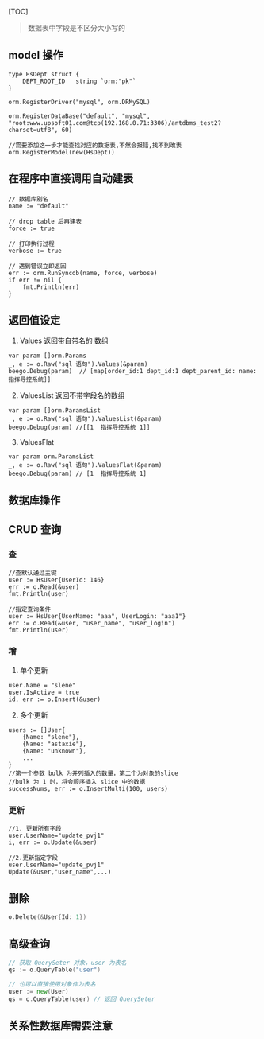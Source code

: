 
[TOC]

> 数据表中字段是不区分大小写的

## model 操作
```
type HsDept struct {
	DEPT_ROOT_ID   string `orm:"pk"`
}

orm.RegisterDriver("mysql", orm.DRMySQL)

orm.RegisterDataBase("default", "mysql", "root:www.upsoft01.com@tcp(192.168.0.71:3306)/antdbms_test2?charset=utf8", 60)

//需要添加这一步才能查找对应的数据表,不然会报错,找不到改表
orm.RegisterModel(new(HsDept))
```

##  在程序中直接调用自动建表

```
// 数据库别名
name := "default"

// drop table 后再建表
force := true

// 打印执行过程
verbose := true

// 遇到错误立即返回
err := orm.RunSyncdb(name, force, verbose)
if err != nil {
    fmt.Println(err)
}
```

## 返回值设定
1. Values  返回带自带名的 数组
```
var param []orm.Params
_, e := o.Raw("sql 语句").Values(&param)
beego.Debug(param)  // [map[order_id:1 dept_id:1 dept_parent_id: name:指挥导控系统]]
```
2. ValuesList   返回不带字段名的数组
```
var param []orm.ParamsList
_, e := o.Raw("sql 语句").ValuesList(&param)
beego.Debug(param) //[[1  指挥导控系统 1]]
```
3. ValuesFlat
```
var param orm.ParamsList
_, e := o.Raw("sql 语句").ValuesFlat(&param)
beego.Debug(param) // [1  指挥导控系统 1]
```

## 数据库操作
## CRUD  查询

### 查
```
//查默认通过主键
user := HsUser{UserId: 146}
err := o.Read(&user)
fmt.Println(user)

//指定查询条件
user := HsUser{UserName: "aaa", UserLogin: "aaa1"}
err := o.Read(&user, "user_name", "user_login")
fmt.Println(user)
```
### 增
1. 单个更新
```
user.Name = "slene"
user.IsActive = true
id, err := o.Insert(&user)
```
2. 多个更新
```
users := []User{
    {Name: "slene"},
    {Name: "astaxie"},
    {Name: "unknown"},
    ...
}
//第一个参数 bulk 为并列插入的数量，第二个为对象的slice
//bulk 为 1 时，将会顺序插入 slice 中的数据
successNums, err := o.InsertMulti(100, users)
```
### 更新

```
//1. 更新所有字段
user.UserName="update_pvj1"
i, err := o.Update(&user) 

//2.更新指定字段
user.UserName="update_pvj1"
Update(&user,"user_name",...)   
```
## 删除
```go
o.Delete(&User{Id: 1})
```

## 高级查询
```go
// 获取 QuerySeter 对象，user 为表名
qs := o.QueryTable("user")

// 也可以直接使用对象作为表名
user := new(User)
qs = o.QueryTable(user) // 返回 QuerySeter
```


## 关系性数据库需要注意
